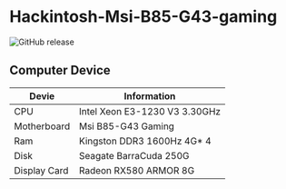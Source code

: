 # Hackintosh-Msi-B85-G43-gaming
![GitHub release](https://img.shields.io/github/v/release/ianchang-github/Hackintosh-Msi-B85-G43-gaming)

## Computer Device

| Devie     | Information                                                     |
| -------- | ------------------------------------------------------------ |
| CPU | Intel Xeon E3-1230 V3 3.30GHz                          |
| Motherboard | Msi B85-G43 Gaming                   |
| Ram   |  Kingston DDR3 1600Hz 4G* 4                    |
| Disk  | Seagate BarraCuda 250G                      |
| Display Card   | Radeon RX580 ARMOR 8G             |
